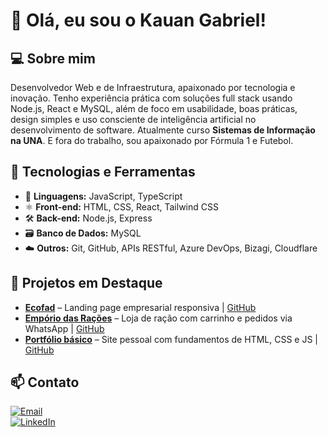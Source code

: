 # 👋 Olá, eu sou o Kauan Gabriel!

## 💻 Sobre mim
Desenvolvedor Web e de Infraestrutura, apaixonado por tecnologia e inovação. Tenho experiência prática com soluções full stack usando Node.js, React e MySQL, além de foco em usabilidade, boas práticas, design simples e uso consciente de inteligência artificial no desenvolvimento de software. Atualmente curso **Sistemas de Informação na UNA**. E fora do trabalho, sou apaixonado por Fórmula 1 e Futebol.

## 🚀 Tecnologias e Ferramentas
- 🔹 **Linguagens:** JavaScript, TypeScript  
- ⚛️ **Front-end:** HTML, CSS, React, Tailwind CSS  
- 🛠 **Back-end:** Node.js, Express  
- 🗃️ **Banco de Dados:** MySQL  
- ☁️ **Outros:** Git, GitHub, APIs RESTful, Azure DevOps, Bizagi, Cloudflare  

## 📁 Projetos em Destaque
- **[Ecofad](https://ecofad.com.br/)** – Landing page empresarial responsiva | [GitHub](https://github.com/KauanBotz/ecofad)  
- **[Empório das Rações](https://emporiodasracoes.vercel.app/)** – Loja de ração com carrinho e pedidos via WhatsApp | [GitHub](https://github.com/KauanBotz/EmporioWeb)  
- **[Portfólio básico](https://kauangabriel.vercel.app/)** – Site pessoal com fundamentos de HTML, CSS e JS | [GitHub](https://github.com/KauanBotz/portfolio) 

## 📫 Contato
[![Email](https://img.shields.io/badge/Email-D14836?style=for-the-badge&logo=gmail&logoColor=white)](mailto:kauanclient@gmail.com)  
[![LinkedIn](https://img.shields.io/badge/LinkedIn-0077B5?style=for-the-badge&logo=linkedin&logoColor=white)](https://linkedin.com/in/kauanvaaz)
